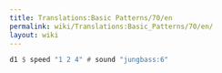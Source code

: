 ```yaml
---
title: Translations:Basic Patterns/70/en
permalink: wiki/Translations:Basic_Patterns/70/en/
layout: wiki
---
```


``` Haskell
d1 $ speed "1 2 4" # sound "jungbass:6"
```
